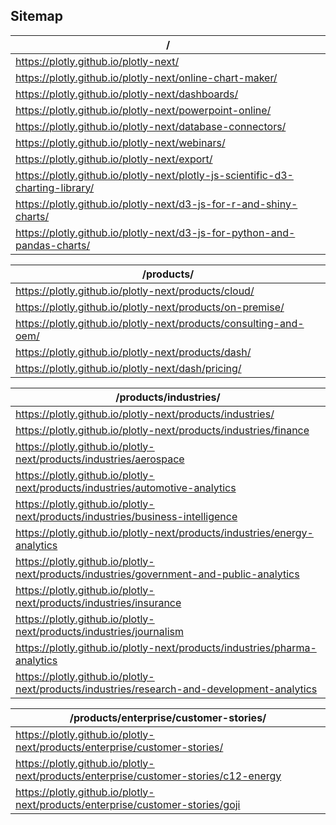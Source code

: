 ## Sitemap

/ |
------------ |
https://plotly.github.io/plotly-next/ |
https://plotly.github.io/plotly-next/online-chart-maker/ |
https://plotly.github.io/plotly-next/dashboards/ |
https://plotly.github.io/plotly-next/powerpoint-online/ |
https://plotly.github.io/plotly-next/database-connectors/ |
https://plotly.github.io/plotly-next/webinars/ |
https://plotly.github.io/plotly-next/export/ |
https://plotly.github.io/plotly-next/plotly-js-scientific-d3-charting-library/ |
https://plotly.github.io/plotly-next/d3-js-for-r-and-shiny-charts/ |
https://plotly.github.io/plotly-next/d3-js-for-python-and-pandas-charts/ |

/products/ |
------------ |
https://plotly.github.io/plotly-next/products/cloud/ |
https://plotly.github.io/plotly-next/products/on-premise/|
https://plotly.github.io/plotly-next/products/consulting-and-oem/ |
https://plotly.github.io/plotly-next/products/dash/ |
https://plotly.github.io/plotly-next/dash/pricing/ |

/products/industries/ |
---------------------- |
https://plotly.github.io/plotly-next/products/industries/ |
https://plotly.github.io/plotly-next/products/industries/finance |
https://plotly.github.io/plotly-next/products/industries/aerospace |
https://plotly.github.io/plotly-next/products/industries/automotive-analytics |
https://plotly.github.io/plotly-next/products/industries/business-intelligence |
https://plotly.github.io/plotly-next/products/industries/energy-analytics |
https://plotly.github.io/plotly-next/products/industries/government-and-public-analytics |
https://plotly.github.io/plotly-next/products/industries/insurance |
https://plotly.github.io/plotly-next/products/industries/journalism |
https://plotly.github.io/plotly-next/products/industries/pharma-analytics |
https://plotly.github.io/plotly-next/products/industries/research-and-development-analytics |

/products/enterprise/customer-stories/ |
--------------------------------------- |
https://plotly.github.io/plotly-next/products/enterprise/customer-stories/ |
https://plotly.github.io/plotly-next/products/enterprise/customer-stories/c12-energy |
https://plotly.github.io/plotly-next/products/enterprise/customer-stories/goji |
